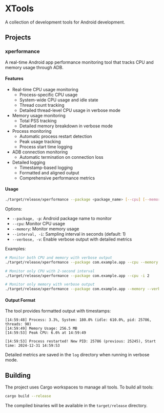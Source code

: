 # XTools

A collection of development tools for Android development.

## Projects

### xperformance

A real-time Android app performance monitoring tool that tracks CPU and memory usage through ADB.

#### Features

- Real-time CPU usage monitoring
  - Process-specific CPU usage
  - System-wide CPU usage and idle state
  - Thread count tracking
  - Detailed thread-level CPU usage in verbose mode
- Memory usage monitoring
  - Total PSS tracking
  - Detailed memory breakdown in verbose mode
- Process monitoring
  - Automatic process restart detection
  - Peak usage tracking
  - Process start time logging
- ADB connection monitoring
  - Automatic termination on connection loss
- Detailed logging
  - Timestamp-based logging
  - Formatted and aligned output
  - Comprehensive performance metrics

#### Usage

```bash
./target/release/xperformance --package <package_name> [--cpu] [--memory] [-i <interval>] [--verbose]
```

Options:
- `--package, -p`: Android package name to monitor
- `--cpu`: Monitor CPU usage
- `--memory`: Monitor memory usage
- `--interval, -i`: Sampling interval in seconds (default: 1)
- `--verbose, -v`: Enable verbose output with detailed metrics

Examples:
```bash
# Monitor both CPU and memory with verbose output
./target/release/xperformance --package com.example.app --cpu --memory --verbose

# Monitor only CPU with 2-second interval
./target/release/xperformance --package com.example.app --cpu -i 2

# Monitor only memory with verbose output
./target/release/xperformance --package com.example.app --memory --verbose
```

#### Output Format

The tool provides formatted output with timestamps:

```
[14:59:48] Process: 3.3%, System: 180.0% (idle: 610.0%, pid: 25786, threads: 90)
[14:59:49] Memory Usage: 256.5 MB
[14:59:53] Peak CPU: 6.6% at 14:59:49

[14:59:53] Process restarted! New PID: 25786 (previous: 25245), Start time: 2024-12-31 14:59:53
```

Detailed metrics are saved in the `log` directory when running in verbose mode.

## Building

The project uses Cargo workspaces to manage all tools. To build all tools:

```bash
cargo build --release
```

The compiled binaries will be available in the `target/release` directory.
